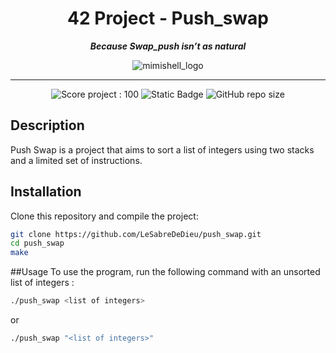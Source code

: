 <h1 align="center">
	42 Project - Push_swap
</h1>

<p align="center">
	<b><i> Because Swap_push isn’t as natural </i></b>
</p>

<p align="center">
	<img src="https://raw.githubusercontent.com/ayogun/42-project-badges/refs/heads/main/badges/push_swape.png" alt="mimishell_logo" />
</p>

---
<p align="center">
	<img src="https://img.shields.io/badge/Score-100-green?style=none&logo=42" alt="Score project : 100"/>
	<img alt="Static Badge" src="https://img.shields.io/badge/Outstanding-1-blue?style=none&logo=42">
	<img alt="GitHub repo size" src="https://img.shields.io/github/repo-size/LeSabreDeDieu/push_swap?style=none&logo=github">
</p>

## Description
Push Swap is a project that aims to sort a list of integers using two stacks and a limited set of instructions.

## Installation
Clone this repository and compile the project:
```bash
git clone https://github.com/LeSabreDeDieu/push_swap.git
cd push_swap
make
```
##Usage
To use the program, run the following command with an unsorted list of integers :
```bash
./push_swap <list of integers>
```
or
```bash
./push_swap "<list of integers>"
```
